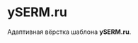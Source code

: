 # ySERM.ru

Адаптивная вёрстка шаблона **ySERM.ru**.

<!-- Используемые технологии: **HTML5**, **CSS3**, **FlexBox**, **CSS-Grid** **SCSS**, **Pug**, **jQuery**, **GULP**, **БЭМ**, **GIT**.

![Bison - Entire-Page](bison.jpg) -->
